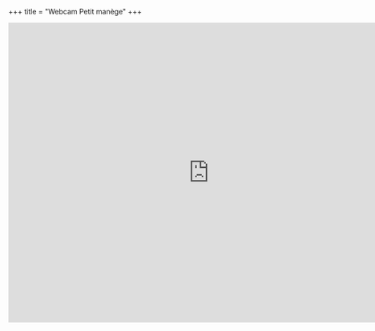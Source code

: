 +++
title = "Webcam Petit manège"
+++

<iframe src="https://restreamer.brahier.ch/856bd922-2fbd-4389-a66a-e2367d7c03ea.html" width="800" height="600" frameborder="no" scrolling="no" allowfullscreen="true"></iframe>